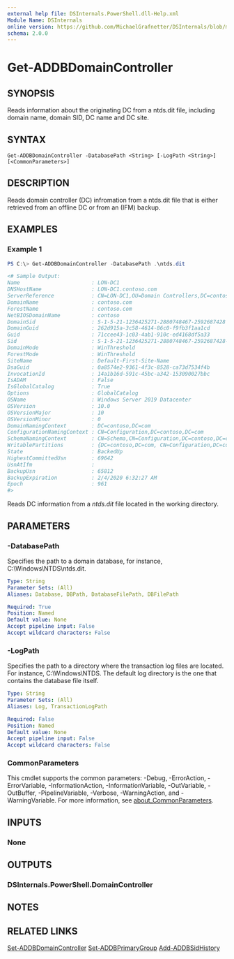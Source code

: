 ```yaml
---
external help file: DSInternals.PowerShell.dll-Help.xml
Module Name: DSInternals
online version: https://github.com/MichaelGrafnetter/DSInternals/blob/master/Documentation/PowerShell/Get-ADDBDomainController.md
schema: 2.0.0
---
```


# Get-ADDBDomainController

## SYNOPSIS
Reads information about the originating DC from a ntds.dit file, including domain name, domain SID, DC name and DC site.

## SYNTAX

```
Get-ADDBDomainController -DatabasePath <String> [-LogPath <String>] [<CommonParameters>]
```

## DESCRIPTION

Reads domain controller (DC) infromation from a ntds.dit file that is either retrieved from an offline DC or from an (IFM) backup.

## EXAMPLES

### Example 1
```powershell
PS C:\> Get-ADDBDomainController -DatabasePath .\ntds.dit

<# Sample Output:
Name                       : LON-DC1
DNSHostName                : LON-DC1.contoso.com
ServerReference            : CN=LON-DC1,OU=Domain Controllers,DC=contoso,DC=com
DomainName                 : contoso.com
ForestName                 : contoso.com
NetBIOSDomainName          : contoso
DomainSid                  : S-1-5-21-1236425271-2880748467-2592687428
DomainGuid                 : 262d915a-3c58-4614-86c0-f9fb3f1aa1cd
Guid                       : 71ccee43-1c03-4ab1-910c-ed4168df5a33
Sid                        : S-1-5-21-1236425271-2880748467-2592687428-1111
DomainMode                 : WinThreshold
ForestMode                 : WinThreshold
SiteName                   : Default-First-Site-Name
DsaGuid                    : 0a8574e2-9361-4f3c-8528-ca73d7534f4b
InvocationId               : 14a1b16d-591c-45bc-a342-153090027bbc
IsADAM                     : False
IsGlobalCatalog            : True
Options                    : GlobalCatalog
OSName                     : Windows Server 2019 Datacenter
OSVersion                  : 10.0
OSVersionMajor             : 10
OSVersionMinor             : 0
DomainNamingContext        : DC=contoso,DC=com
ConfigurationNamingContext : CN=Configuration,DC=contoso,DC=com
SchemaNamingContext        : CN=Schema,CN=Configuration,DC=contoso,DC=com
WritablePartitions         : {DC=contoso,DC=com, CN=Configuration,DC=contoso,DC=com, CN=Schema,CN=Configuration,DC=contoso,DC=com, DC=DomainDnsZones,DC=contoso,DC=com...}
State                      : BackedUp
HighestCommittedUsn        : 69642
UsnAtIfm                   :
BackupUsn                  : 65812
BackupExpiration           : 2/4/2020 6:32:27 AM
Epoch                      : 961
#>
```

Reads DC information from a *ntds.dit* file located in the working directory.

## PARAMETERS

### -DatabasePath
Specifies the path to a domain database, for instance, C:\Windows\NTDS\ntds.dit.

```yaml
Type: String
Parameter Sets: (All)
Aliases: Database, DBPath, DatabaseFilePath, DBFilePath

Required: True
Position: Named
Default value: None
Accept pipeline input: False
Accept wildcard characters: False
```

### -LogPath
Specifies the path to a directory where the transaction log files are located. For instance, C:\Windows\NTDS. The default log directory is the one that contains the database file itself.

```yaml
Type: String
Parameter Sets: (All)
Aliases: Log, TransactionLogPath

Required: False
Position: Named
Default value: None
Accept pipeline input: False
Accept wildcard characters: False
```

### CommonParameters
This cmdlet supports the common parameters: -Debug, -ErrorAction, -ErrorVariable, -InformationAction, -InformationVariable, -OutVariable, -OutBuffer, -PipelineVariable, -Verbose, -WarningAction, and -WarningVariable. For more information, see [about_CommonParameters](http://go.microsoft.com/fwlink/?LinkID=113216).

## INPUTS

### None

## OUTPUTS

### DSInternals.PowerShell.DomainController

## NOTES

## RELATED LINKS

[Set-ADDBDomainController](Set-ADDBDomainController.md)
[Set-ADDBPrimaryGroup](Set-ADDBPrimaryGroup.md)
[Add-ADDBSidHistory](Add-ADDBSidHistory.md)
